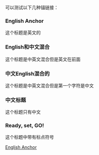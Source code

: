 
可以测试以下几种锚链接：
### English Anchor
这个标题是英文的

### English和中文混合
这个标题是中英文混合但是英文在前面

### 中文English混合的
这个标题是中英文混合但是第一个字符是中文

### 中文标题
这个标题只有中文

### Ready, set, GO!
这个标题中带有标点符号




[English Anchor](#Buffer-and-Queue)
